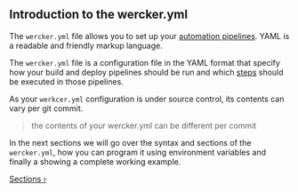 ## Introduction to the wercker.yml

The `wercker.yml` file allows you to set up your [automation
pipelines](/learn/pipelines/01_introduction.html). YAML is a readable
and friendly markup language.

The `wercker.yml` file is a configuration
file in the YAML format that specify how your build and deploy pipelines
should be run and which [steps](/learn/steps/01_introduction.html)
should be executed in those pipelines.

As your `werkcer.yml` configuration is under source control, its contents
can vary per git commit.

> the contents of your wercker.yml can be different per commit

In the next sections we will go over the syntax and sections of the
`wercker.yml`, how you can program it using environment variables and
finally a showing a complete working example.

[Sections &rsaquo;](/learn/wercker-yml/02_sections.html "nav next yml")
